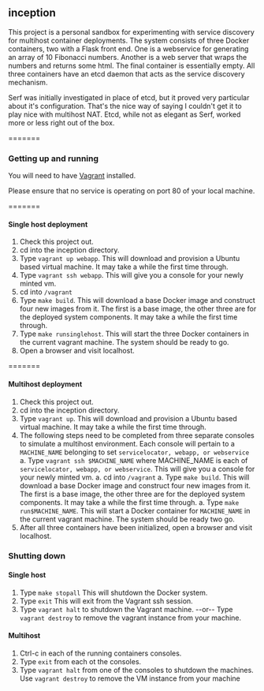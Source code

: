 ## inception

This project is a personal sandbox for experimenting with service discovery for multihost container deployments. The system consists of three Docker containers, two with a Flask front end. One is a webservice for generating an array of 10 Fibonacci numbers. Another is a web server that wraps the numbers and returns some html. The final container is essentially empty. All three containers have an etcd daemon that acts as the service discovery mechanism.

Serf was initially investigated in place of etcd, but it proved very particular about it's configuration. That's the nice way of saying I couldn't get it to play nice with multihost NAT. Etcd, while not as elegant as Serf, worked more or less right out of the box.

=======

### Getting up and running

You will need to have [Vagrant](http://www.vagrantup.com) installed. 

Please ensure that no service is operating on port 80 of your local machine.

=======
#### Single host deployment

 1. Check this project out.
 1. cd into the inception directory.
 1. Type `vagrant up webapp`. This will download and provision a Ubuntu based virtual machine. It may take a while the first time through.
 1. Type `vagrant ssh webapp`. This will give you a console for your newly minted vm.
 1. cd into `/vagrant`
 1. Type `make build`. This will download a base Docker image and construct four new images from it. The first is a base image, the other three are for the deployed system components. It may take a while the first time through.
 1. Type `make runsinglehost`. This will start the three Docker containers in the current vagrant machine. The system should be ready to go.
 1. Open a browser and visit localhost.

=======
#### Multihost deployment

 1. Check this project out.
 1. cd into the inception directory.
 1. Type `vagrant up`. This will download and provision a Ubuntu based virtual machine. It may take a while the first time through.
 1. The following steps need to be completed from three separate consoles to simulate a multihost environment. Each console will pertain to a `MACHINE_NAME` belonging to set `servicelocator, webapp, or webservice`
   a. Type `vagrant ssh $MACHINE_NAME` where MACHINE_NAME is each of `servicelocator, webapp, or webservice`. This will give you a console for your newly minted vm.
   a. cd into `/vagrant`
   a. Type `make build`. This will download a base Docker image and construct four new images from it. The first is a base image, the other three are for the deployed system components. It may take a while the first time through.
   a. Type `make run$MACHINE_NAME`. This will start a Docker container for `MACHINE_NAME` in the current vagrant machine. The system should be ready two go.
 1. After all three containers have been initialized, open a browser and visit localhost.


### Shutting down

#### Single host

 1. Type `make stopall` This will shutdown the Docker system.
 1. Type `exit` This will exit from the Vagrant ssh session.
 1. Type `vagrant halt` to shutdown the Vagrant machine. --or-- Type `vagrant destroy` to remove the vagrant instance from your machine.

#### Multihost

 1. Ctrl-c in each of the running containers consoles.
 1. Type `exit` from each ot the consoles.
 1. Type `vagrant halt` from one of the consoles to shutdown the machines. Use `vagrant destroy` to remove the VM instance from your machine 
 
 
